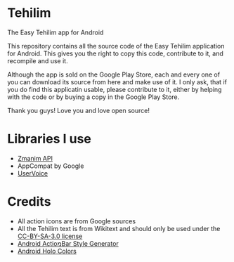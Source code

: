 Tehilim
=======

The Easy Tehilim app for Android

This repository contains all the source code of the Easy Tehilim application for Android.
This gives you the right to copy this code, contribute to it, and recompile and use it.

Although the app is sold on the Google Play Store, each and every one of you can download its source from here and make use of it.
I only ask, that if you do find this applicatin usable, please contribute to it, either by helping with the code or by buying a copy in the Google Play Store.

Thank you guys! Love you and love open source!


Libraries I use
=======
* <a href="http://www.kosherjava.com/zmanim-project/">Zmanim API</a>
* AppCompat by Google
* <a href="https://github.com/uservoice/uservoice-android-sdk">UserVoice</a>


Credits
=======
* All action icons are from Google sources
* All the Tehilim text is from Wikitext and should only be used under the <a href="http://he.wikipedia.org/wiki/%D7%95%D7%99%D7%A7%D7%99%D7%A4%D7%93%D7%99%D7%94:%D7%A8%D7%99%D7%A9%D7%99%D7%95%D7%9F_Creative_Commons_%D7%99%D7%99%D7%97%D7%95%D7%A1-%D7%A9%D7%99%D7%AA%D7%95%D7%A3_%D7%96%D7%94%D7%94_3.0_%D7%9C%D7%90_%D7%9E%D7%95%D7%AA%D7%90%D7%9D">CC-BY-SA-3.0 license</a> 
* <a href="https://github.com/jgilfelt/android-actionbarstylegenerator">Android ActioמBar Style Generator</a>
* <a href="http://android-holo-colors.com/">Android Holo Colors</a>
